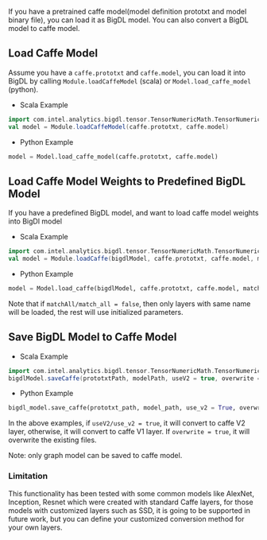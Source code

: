 If you have a pretrained caffe model(model definition prototxt and model binary file), you can load it as BigDL model.
You can also convert a BigDL model to caffe model.

## **Load Caffe Model**

Assume you have a ```caffe.prototxt``` and ```caffe.model```,
you can load it into BigDL by calling ```Module.loadCaffeModel``` (scala) or ```Model.load_caffe_model``` (python).

* Scala Example

```scala
import com.intel.analytics.bigdl.tensor.TensorNumericMath.TensorNumeric.NumericFloat
val model = Module.loadCaffeModel(caffe.prototxt, caffe.model)
```

* Python Example
```python
model = Model.load_caffe_model(caffe.prototxt, caffe.model)
```

## **Load Caffe Model Weights to Predefined BigDL Model**
 
If you have a predefined BigDL model, and want to load caffe model weights into BigDl model

* Scala Example
```scala
import com.intel.analytics.bigdl.tensor.TensorNumericMath.TensorNumeric.NumericFloat
val model = Module.loadCaffe(bigdlModel, caffe.prototxt, caffe.model, matchAll = true)
```

* Python Example
```python
model = Model.load_caffe(bigdlModel, caffe.prototxt, caffe.model, match_all=True)
```

Note that if ```matchAll/match_all = false```, then only layers with same name will be loaded, the rest will use initialized parameters.

## **Save BigDL Model to Caffe Model**
* Scala Example
```scala
import com.intel.analytics.bigdl.tensor.TensorNumericMath.TensorNumeric.NumericFloat
bigdlModel.saveCaffe(prototxtPath, modelPath, useV2 = true, overwrite = false)
```

* Python Example
```python
bigdl_model.save_caffe(prototxt_path, model_path, use_v2 = True, overwrite = False)
```
In the above examples, if ```useV2/use_v2 = true```, it will convert to caffe V2 layer,
 otherwise, it will convert to caffe V1 layer.
If ```overwrite = true```, it will overwrite the existing files.

Note: only graph model can be saved to caffe model.

### **Limitation**
This functionality has been tested with some common models like AlexNet, Inception, Resnet which were created with standard Caffe layers, for those models with customized layers such as SSD, it is going to be supported in future work, but you can define your customized conversion method for your own layers.
